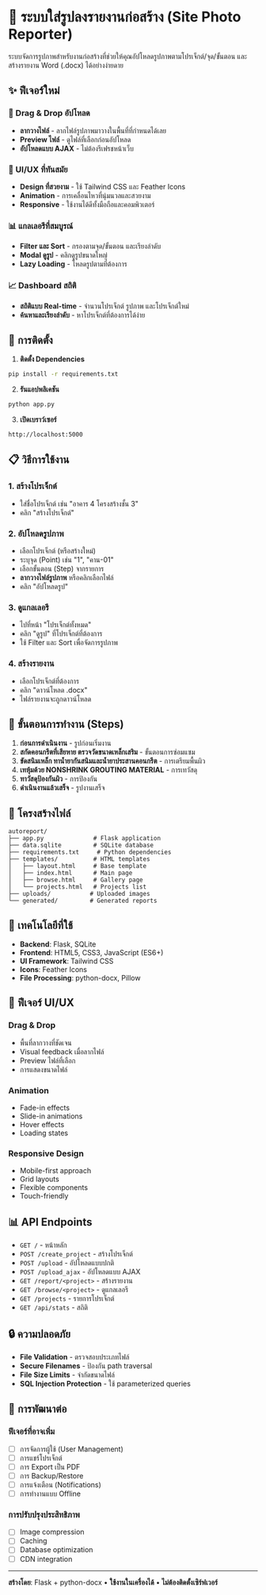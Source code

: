 # 📸 ระบบใส่รูปลงรายงานก่อสร้าง (Site Photo Reporter)

ระบบจัดการรูปภาพสำหรับงานก่อสร้างที่ช่วยให้คุณอัปโหลดรูปภาพตามโปรเจ็กต์/จุด/ขั้นตอน และสร้างรายงาน Word (.docx) ได้อย่างง่ายดาย

## ✨ ฟีเจอร์ใหม่

### 🎯 Drag & Drop อัปโหลด
- **ลากวางไฟล์** - ลากไฟล์รูปภาพมาวางในพื้นที่ที่กำหนดได้เลย
- **Preview ไฟล์** - ดูไฟล์ที่เลือกก่อนอัปโหลด
- **อัปโหลดแบบ AJAX** - ไม่ต้องรีเฟรชหน้าเว็บ

### 🎨 UI/UX ที่ทันสมัย
- **Design ที่สวยงาม** - ใช้ Tailwind CSS และ Feather Icons
- **Animation** - การเคลื่อนไหวที่นุ่มนวลและสวยงาม
- **Responsive** - ใช้งานได้ดีทั้งมือถือและคอมพิวเตอร์

### 📊 แกลเลอรีที่สมบูรณ์
- **Filter และ Sort** - กรองตามจุด/ขั้นตอน และเรียงลำดับ
- **Modal ดูรูป** - คลิกดูรูปขนาดใหญ่
- **Lazy Loading** - โหลดรูปตามที่ต้องการ

### 📈 Dashboard สถิติ
- **สถิติแบบ Real-time** - จำนวนโปรเจ็กต์ รูปภาพ และโปรเจ็กต์ใหม่
- **ค้นหาและเรียงลำดับ** - หาโปรเจ็กต์ที่ต้องการได้ง่าย

## 🚀 การติดตั้ง

1. **ติดตั้ง Dependencies**
```bash
pip install -r requirements.txt
```

2. **รันแอปพลิเคชัน**
```bash
python app.py
```

3. **เปิดเบราว์เซอร์**
```
http://localhost:5000
```

## 📋 วิธีการใช้งาน

### 1. สร้างโปรเจ็กต์
- ใส่ชื่อโปรเจ็กต์ เช่น "อาคาร 4 โครงสร้างชั้น 3"
- คลิก "สร้างโปรเจ็กต์"

### 2. อัปโหลดรูปภาพ
- เลือกโปรเจ็กต์ (หรือสร้างใหม่)
- ระบุจุด (Point) เช่น "1", "คาน-01"
- เลือกขั้นตอน (Step) จากรายการ
- **ลากวางไฟล์รูปภาพ** หรือคลิกเลือกไฟล์
- คลิก "อัปโหลดรูป"

### 3. ดูแกลเลอรี
- ไปที่หน้า "โปรเจ็กต์ทั้งหมด"
- คลิก "ดูรูป" ที่โปรเจ็กต์ที่ต้องการ
- ใช้ Filter และ Sort เพื่อจัดการรูปภาพ

### 4. สร้างรายงาน
- เลือกโปรเจ็กต์ที่ต้องการ
- คลิก "ดาวน์โหลด .docx"
- ไฟล์รายงานจะถูกดาวน์โหลด

## 🎯 ขั้นตอนการทำงาน (Steps)

1. **ก่อนการดำเนินงาน** - รูปก่อนเริ่มงาน
2. **สกัดคอนกรีตที่เสียหาย ตรวจวัดขนาดเหล็กเสริม** - ขั้นตอนการซ่อมแซม
3. **ขัดสนิมเหล็ก ทาน้ำยากันสนิมและน้ำยาประสานคอนกรีต** - การเตรียมพื้นผิว
4. **เทหุ้มด้วย NONSHRINK GROUTING MATERIAL** - การเทวัสดุ
5. **ทาวัสดุป้องกันผิว** - การป้องกัน
6. **ดำเนินงานแล้วเสร็จ** - รูปงานเสร็จ

## 📁 โครงสร้างไฟล์

```
autoreport/
├── app.py              # Flask application
├── data.sqlite         # SQLite database
├── requirements.txt     # Python dependencies
├── templates/          # HTML templates
│   ├── layout.html     # Base template
│   ├── index.html      # Main page
│   ├── browse.html     # Gallery page
│   └── projects.html   # Projects list
├── uploads/           # Uploaded images
└── generated/         # Generated reports
```

## 🔧 เทคโนโลยีที่ใช้

- **Backend**: Flask, SQLite
- **Frontend**: HTML5, CSS3, JavaScript (ES6+)
- **UI Framework**: Tailwind CSS
- **Icons**: Feather Icons
- **File Processing**: python-docx, Pillow

## 🎨 ฟีเจอร์ UI/UX

### Drag & Drop
- พื้นที่ลากวางที่ชัดเจน
- Visual feedback เมื่อลากไฟล์
- Preview ไฟล์ที่เลือก
- การแสดงขนาดไฟล์

### Animation
- Fade-in effects
- Slide-in animations
- Hover effects
- Loading states

### Responsive Design
- Mobile-first approach
- Grid layouts
- Flexible components
- Touch-friendly

## 📊 API Endpoints

- `GET /` - หน้าหลัก
- `POST /create_project` - สร้างโปรเจ็กต์
- `POST /upload` - อัปโหลดแบบปกติ
- `POST /upload_ajax` - อัปโหลดแบบ AJAX
- `GET /report/<project>` - สร้างรายงาน
- `GET /browse/<project>` - ดูแกลเลอรี
- `GET /projects` - รายการโปรเจ็กต์
- `GET /api/stats` - สถิติ

## 🔒 ความปลอดภัย

- **File Validation** - ตรวจสอบประเภทไฟล์
- **Secure Filenames** - ป้องกัน path traversal
- **File Size Limits** - จำกัดขนาดไฟล์
- **SQL Injection Protection** - ใช้ parameterized queries

## 🚀 การพัฒนาต่อ

### ฟีเจอร์ที่อาจเพิ่ม
- [ ] การจัดการผู้ใช้ (User Management)
- [ ] การแชร์โปรเจ็กต์
- [ ] การ Export เป็น PDF
- [ ] การ Backup/Restore
- [ ] การแจ้งเตือน (Notifications)
- [ ] การทำงานแบบ Offline

### การปรับปรุงประสิทธิภาพ
- [ ] Image compression
- [ ] Caching
- [ ] Database optimization
- [ ] CDN integration

---

**สร้างโดย**: Flask + python-docx • **ใช้งานในเครื่องได้** • **ไม่ต้องติดตั้งเซิร์ฟเวอร์**